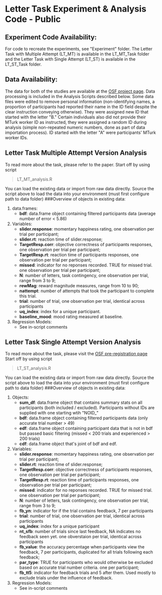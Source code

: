 # Letter Task Experiment & Analysis Code - Public

## Experiment Code Availability:
For code to recreate the experiments, see "Experiment" folder. The Letter Task with Multiple Attempt (LT_MT) is available in the LT_MT_Task folder and the Letter Task with Single Attempt (LT_ST) is available in the LT_ST_Task folder. 
## Data Availability:
The data for both of the studies are available at the [OSF project page](https://osf.io/3txm5).
Data processing is included in the Analysis Scripts described below. Some data files were edited to remove personal information (non-identifying names, a proportion of participants had reported their name in the ID field despite the clear instruction conveying otherwise). They were assigned new ID that started with the letter "B." Certain individuals also did not provide their MTurk worker ID as instructed, they were assigned a random ID during analysis (simple non-repeated numeric numbers, done as part of data importation process). ID started with the letter "A" were participants' MTurk worker IDs. 

## Letter Task Multiple Attempt Version Analysis 
 To read more about the task, please refer to the paper.
 Start off by using script 
 > LT_MT_analysis.R 
 
 You can load the existing data or import from raw data directly. Source the script above to load the data into your environment (must first configure path to data folder)
 ###Overview of objects in existing data:

 1. data.frames:
     - **bdf**: data.frame object containing filtered participants data (average number of error < 5.86)
 2. Variables:
     - **slider.response**: momentary happiness rating, one observation per trial per participant;
     - **slider.rt**: reaction time of slider.response;
     - **TargetResp.corr**: objective correctness of participants responses, one observation per trial per participant;
     - **TargetResp.rt**: reaction time of participants responses, one observation per trial per participant;
     - **missed**: indicator for no reponses recorded. TRUE for missed trial. one observation per trial per participant;
     - **N**: number of letters, task contingency, one observation per trial, range from 3 to 9;
     - **rewMag**: reward magnitude measures, range from 10 to 90;
     - **nattempt**: number of attempts that took the participant to complete this trial.
     - **trial**: number of trial, one observation per trial, identical across participants
     - **uq_index**: index for a unique participant.
     - **baseline_mood**: mood rating measured at baseline. 
 3. Regression Models:
     - See in-script comments

## Letter Task Single Attempt Version Analysis
 To read more about the task, please visit the [OSF pre-registration page](https://osf.io/3txm5)
 Start off by using script 
 > LT_ST_analysis.R 
 
 You can load the existing data or import from raw data directly. Source the script above to load the data into your environment (must first configure path to data folder)
 ###Overview of objects in existing data:

 1. Objects:
     - **sum_df**: data.frame object that contains summary stats on all participants (both included / excluded). Participants without IDs are supplied with one starting wtih "NOID_"
     - **bdf**: data.frame object containing filtered participants data (only accurate trial number > 49)
     - **edf**: data.frame object containing participant data that is not in bdf but passed basic filtering (missed < 200 trials and experienced > 200 trials)
     - **cdf**: data.frame object that's joint of bdf and edf.
 2. Variables:
     - **slider.response**: momentary happiness rating, one observation per trial per participant;
     - **slider.rt**: reaction time of slider.response;
     - **TargetResp.corr**: objective correctness of participants responses, one observation per trial per participant;
     - **TargetResp.rt**: reaction time of participants responses, one observation per trial per participant;
     - **missed**: indicator for no reponses recorded. TRUE for missed trial. one observation per trial per participant;
     - **N**: number of letters, task contingency, one observation per trial, range from 3 to 9;
     - **fb_yn**: indicator for if the trial contains feedback, 7 per participants
     - **trial**: number of trial, one observation per trial, identical across participants
     - **uq_index**: index for a unique participant
     - **nt_sfb**: number of trials since last feedback, NA indicates no feedback seen yet. one obverstaion per trial, identical across participants
     - **fb_value**: the accuracy percentage when participants view the feedback, 7 per participants, duplicated for all trials following each feedback;
     - **par_type**: TRUE for participants who would otherwise be excluded based on accurate trial number criteria. one per participant;
     - **fb_tt5**: indicator for feedback trials and 5 after them. Used mostly to exclude trials under the influence of feedback. 
 3. Regression Models:
     - See in-script comments

